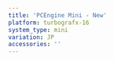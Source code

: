 ```yaml
---
title: 'PCEngine Mini - New'
platform: turbografx-16
system_type: mini
variation: JP
accessories: ''
---
```

